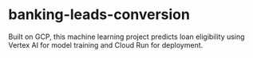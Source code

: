 # banking-leads-conversion
Built on GCP, this machine learning project predicts loan eligibility using Vertex AI for model training and Cloud Run for deployment. 
